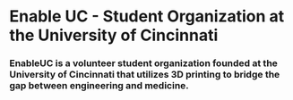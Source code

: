 # Enable UC - Student Organization at the University of Cincinnati
### EnableUC is a volunteer student organization founded at the University of Cincinnati that utilizes 3D printing to bridge the gap between engineering and medicine.  
